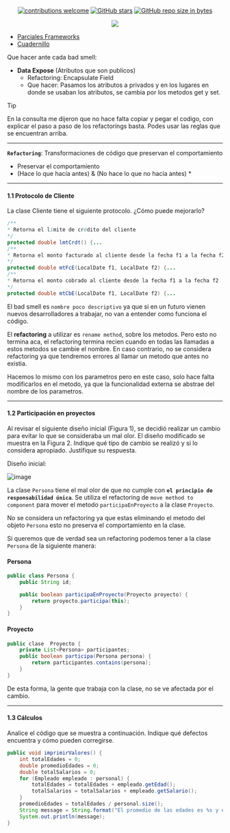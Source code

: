 <div align="center"> 

[![contributions welcome](https://img.shields.io/badge/contributions-welcome-brightgreen.svg?style=flat)](https://github.com/Fabian-Martinez-Rincon/Orientacion-a-Objetos-2)
[![GitHub stars](https://img.shields.io/github/stars/Fabian-Martinez-Rincon/Orientacion-a-Objetos-2)](https://github.com/Fabian-Martinez-Rincon/Orientacion-a-Objetos-2/stargazers/)
[![GitHub repo size in bytes](https://img.shields.io/github/repo-size/Fabian-Martinez-Rincon/Orientacion-a-Objetos-2)](https://github.com/Fabian-Martinez-Rincon/Orientacion-a-Objetos-2)


<img src="https://readme-typing-svg.demolab.com?font=Fira+Code&size=34&duration=1700&pause=800&color=28CDF7&center=true&width=863&lines=☕ Orientación a Objetos 2"/>
 </div>

- [Parciales Frameworks](#parciales-frameworks)
- [Cuadernillo](#cuadernillo)



Que hacer ante cada bad smell:
- **Data Expose** (Atributos que son publicos)
    - Refactoring: Encapsulate Field
    - Que hacer: Pasamos los atributos a privados y en los lugares en donde se usaban los atributos, se cambia por los metodos get y set.

> [!TIP]
> En la consulta me dijeron que no hace falta copiar y pegar el codigo, con explicar el paso a paso de los refactorings basta. Podes usar las reglas que se encuentran arriba.

---

**`Refactoring`**: Transformaciones de código que preservan el comportamiento
- Preservar el comportamiento
- (Hace lo que hacía antes) & (No hace lo que no hacía antes) *

---

#### 1.1 Protocolo de Cliente

La clase Cliente tiene el siguiente protocolo. ¿Cómo puede mejorarlo?


```java
/**
* Retorna el límite de crédito del cliente
*/
protected double lmtCrdt() {...
/**
* Retorna el monto facturado al cliente desde la fecha f1 a la fecha f2
*/
protected double mtFcE(LocalDate f1, LocalDate f2) {...
/**
* Retorna el monto cobrado al cliente desde la fecha f1 a la fecha f2
*/
protected double mtCbE(LocalDate f1, LocalDate f2) {...
```

El bad smell es `nombre poco descriptivo` ya que si en un futuro vienen nuevos desarrolladores a trabajar, no van a entender como funciona el código. 

El **refactoring** a utilizar es `rename method`, sobre los metodos. Pero esto no termina aca, el refactoring termina recien cuando en todas las llamadas a estos metodos se cambie el nombre. En caso contrario, no se considera refactoring ya que tendremos errores al llamar un metodo que antes no existia.

Hacemos lo mismo con los parametros pero en este caso, solo hace falta modificarlos en el metodo, ya que la funcionalidad externa se abstrae del nombre de los parametros.

---

#### 1.2 Participación en proyectos

Al revisar el siguiente diseño inicial (Figura 1), se decidió realizar un cambio para evitar lo que se consideraba un mal olor. El diseño modificado se muestra en la Figura 2. Indique qué tipo de cambio se realizó y si lo considera apropiado. Justifique su respuesta.

Diseño inicial:

![image](https://github.com/user-attachments/assets/0a186728-efb2-4feb-9dd0-fc1bd050c2cc)

La clase `Persona` tiene el mal olor de que no cumple con **`el principio de responsabilidad única`**. Se utiliza el refactoring de `move method to component` para mover el metodo `participaEnProyecto` a la clase `Proyecto`.

No se considera un refactoring ya que estas eliminando el metodo del objeto `Persona` esto no preserva el comportamiento en la clase.

Si queremos que de verdad sea un refactoring podemos tener a la clase `Persona` de la siguiente manera:

#### Persona

```java
public class Persona {
    public String id;

    public boolean participaEnProyecto(Proyecto proyecto) {
        return proyecto.participa(this);
    }
}
```

#### Proyecto
```java
public clase  Proyecto {
    private List<Persona> participantes;
    public boolean participa(Persona persona) {
        return participantes.contains(persona);
    }
}
```

De esta forma, la gente que trabaja con la clase, no se ve afectada por el cambio.

---

#### 1.3 Cálculos

Analice el código que se muestra a continuación. Indique qué defectos encuentra y cómo pueden corregirse.

```java
public void imprimirValores() {
    int totalEdades = 0;
    double promedioEdades = 0;
    double totalSalarios = 0;
    for (Empleado empleado : personal) {
        totalEdades = totalEdades + empleado.getEdad();
        totalSalarios = totalSalarios + empleado.getSalario();
    }
    promedioEdades = totalEdades / personal.size();
    String message = String.format("El promedio de las edades es %s y el total de salarios es %s", promedioEdades, totalSalarios);
    System.out.println(message);
}
```